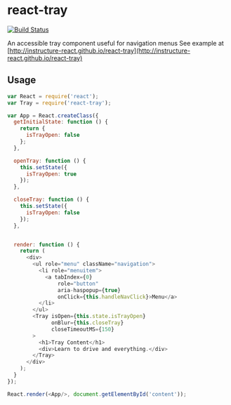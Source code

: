 # react-tray

[![Build Status](https://travis-ci.org/instructure-react/react-tray.svg?branch=master)](https://travis-ci.org/instructure-react/react-tray)

An accessible tray component useful for navigation menus
See example at [http://instructure-react.github.io/react-tray](http://instructure-react.github.io/react-tray)

## Usage

```js
var React = require('react');
var Tray = require('react-tray');

var App = React.createClass({
  getInitialState: function () {
    return {
      isTrayOpen: false
    };
  },

  openTray: function () {
    this.setState({
      isTrayOpen: true
    });
  },

  closeTray: function () {
    this.setState({
      isTrayOpen: false
    });
  },


  render: function () {
    return (
      <div>
        <ul role="menu" className="navigation">
          <li role="menuitem">
            <a tabIndex={0}
                role="button"
                aria-haspopup={true}
                onClick={this.handleNavClick}>Menu</a>
          </li>
        </ul>
        <Tray isOpen={this.state.isTrayOpen}
              onBlur={this.closeTray}
              closeTimeoutMS={150}
        >
          <h1>Tray Content</h1>
          <div>Learn to drive and everything.</div>
        </Tray>
      </div>
    );
  }
});

React.render(<App/>, document.getElementById('content'));
```

